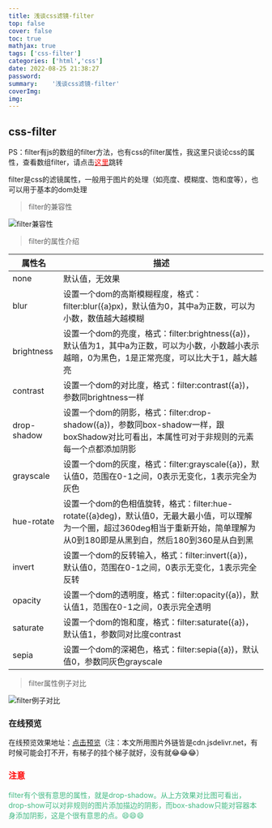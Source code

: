 ```yaml
---
title: 浅谈css滤镜-filter
top: false
cover: false
toc: true
mathjax: true
tags: ['css-filter']
categories: ['html','css']
date: 2022-08-25 21:38:27
password:
summary:	'浅谈css滤镜-filter'
coverImg:
img:
---
```


## css-filter
PS：filter有js的数组的filter方法，也有css的filter属性，我这里只谈论css的属性，查看数组filter，请点击<a href="/2022/08/25/js数组遍历方法/#toc-heading-4"><font color="red">这里</font></a>跳转

filter是css的滤镜属性，一般用于图片的处理（如亮度、模糊度、饱和度等），也可以用于基本的dom处理

> filter的兼容性

![filter兼容性](https://cdn.jsdelivr.net/gh/ZhjDestiny/other/20220825-1.png)

> filter的属性介绍

|  属性名   | 描述  |
|  ----  | ----  |
| none  | 默认值，无效果 |
| blur  | 设置一个dom的高斯模糊程度，格式：filter:blur({a}px)，默认值为0，其中a为正数，可以为小数，数值越大越模糊 |
| brightness  | 设置一个dom的亮度，格式：filter:brightness({a})，默认值为1，其中a为正数，可以为小数，小数越小表示越暗，0为黑色，1是正常亮度，可以比大于1，越大越亮 |
| contrast  | 设置一个dom的对比度，格式：filter:contrast({a})，参数同brightness一样 |
| drop-shadow  | 设置一个dom的阴影，格式：filter:drop-shadow({a})，参数同box-shadow一样，跟boxShadow对比可看出，本属性可对于非规则的元素每一个点都添加阴影 |
| grayscale  | 设置一个dom的灰度，格式：filter:grayscale({a})，默认值0，范围在0-1之间，0表示无变化，1表示完全为灰色 |
| hue-rotate  | 设置一个dom的色相值旋转，格式：filter:hue-rotate({a}deg)，默认值0，无最大最小值，可以理解为一个圈，超过360deg相当于重新开始，简单理解为从0到180即是从黑到白，然后180到360是从白到黑 |
| invert  | 设置一个dom的反转输入，格式：filter:invert({a})，默认值0，范围在0-1之间，0表示无变化，1表示完全反转 |
| opacity  | 设置一个dom的透明度，格式：filter:opacity({a})，默认值1，范围在0-1之间，0表示完全透明 |
| saturate  | 设置一个dom的饱和度，格式：filter:saturate({a})，默认值1，参数同对比度contrast |
| sepia  | 设置一个dom的深褐色，格式：filter:sepia({a})，默认值0，参数同灰色grayscale |

> filter属性例子对比

![filter例子对比](https://cdn.jsdelivr.net/gh/ZhjDestiny/other/20220825-2.jpg)

### 在线预览

在线预览效果地址：<u>[点击预览](https://codepen.io/luoyangz/pen/QWmRPEM)</u>（注：本文所用图片外链皆是cdn.jsdelivr.net，有时候可能会打不开，有梯子的挂个梯子就好，没有就😂😂😂）

### <p style="color:red;">注意</p>
<p style="color:#42b983">filter有个很有意思的属性，就是drop-shadow。从上方效果对比图可看出，drop-show可以对非规则的图片添加描边的阴影，而box-shadow只能对容器本身添加阴影，这是个很有意思的点。😄😄😄<p>